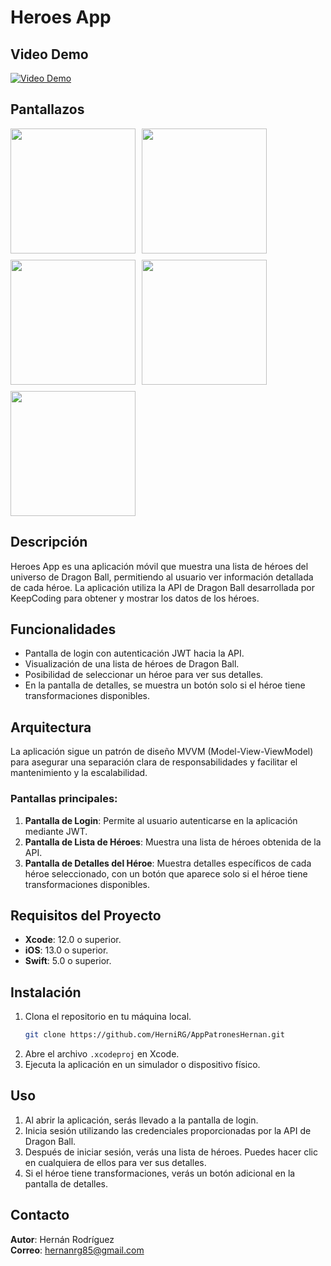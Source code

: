
# Heroes App

## Video Demo
[![Video Demo](https://img.youtube.com/vi/68fkHUG-jVY/0.jpg)](https://youtu.be/68fkHUG-jVY)

## Pantallazos
<div style="display: flex; flex-wrap: wrap; gap: 10px;">
    <a href="https://live.staticflickr.com/65535/54044731669_2718bd0c7a_o.png" target="_blank">
        <img src="https://live.staticflickr.com/65535/54044731669_2718bd0c7a_o.png" width="200px">
    </a>
    <a href="https://live.staticflickr.com/65535/54044858920_37b883f6a1_o.png" target="_blank">
        <img src="https://live.staticflickr.com/65535/54044858920_37b883f6a1_o.png" width="200px">
    </a>
    <a href="https://live.staticflickr.com/65535/54044663983_e2a8b064c7_o.png" target="_blank">
        <img src="https://live.staticflickr.com/65535/54044663983_e2a8b064c7_o.png" width="200px">
    </a>
    <a href="https://live.staticflickr.com/65535/54043546422_4e1f86a4fa_o.png" target="_blank">
        <img src="https://live.staticflickr.com/65535/54043546422_4e1f86a4fa_o.png" width="200px">
    </a>
    <a href="https://live.staticflickr.com/65535/54044859660_17434930b8_o.png" target="_blank">
        <img src="https://live.staticflickr.com/65535/54044859660_17434930b8_o.png" width="200px">
    </a>
</div>

## Descripción
Heroes App es una aplicación móvil que muestra una lista de héroes del universo de Dragon Ball, permitiendo al usuario ver información detallada de cada héroe. La aplicación utiliza la API de Dragon Ball desarrollada por KeepCoding para obtener y mostrar los datos de los héroes.

## Funcionalidades
- Pantalla de login con autenticación JWT hacia la API.
- Visualización de una lista de héroes de Dragon Ball.
- Posibilidad de seleccionar un héroe para ver sus detalles.
- En la pantalla de detalles, se muestra un botón solo si el héroe tiene transformaciones disponibles.

## Arquitectura
La aplicación sigue un patrón de diseño MVVM (Model-View-ViewModel) para asegurar una separación clara de responsabilidades y facilitar el mantenimiento y la escalabilidad.

### Pantallas principales:
1. **Pantalla de Login**: Permite al usuario autenticarse en la aplicación mediante JWT.
2. **Pantalla de Lista de Héroes**: Muestra una lista de héroes obtenida de la API.
3. **Pantalla de Detalles del Héroe**: Muestra detalles específicos de cada héroe seleccionado, con un botón que aparece solo si el héroe tiene transformaciones disponibles.

## Requisitos del Proyecto
- **Xcode**: 12.0 o superior.
- **iOS**: 13.0 o superior.
- **Swift**: 5.0 o superior.

## Instalación
1. Clona el repositorio en tu máquina local.
   ```bash
   git clone https://github.com/HerniRG/AppPatronesHernan.git
   ```
2. Abre el archivo `.xcodeproj` en Xcode.
3. Ejecuta la aplicación en un simulador o dispositivo físico.

## Uso
1. Al abrir la aplicación, serás llevado a la pantalla de login.
2. Inicia sesión utilizando las credenciales proporcionadas por la API de Dragon Ball.
3. Después de iniciar sesión, verás una lista de héroes. Puedes hacer clic en cualquiera de ellos para ver sus detalles.
4. Si el héroe tiene transformaciones, verás un botón adicional en la pantalla de detalles.

## Contacto
**Autor**: Hernán Rodríguez  
**Correo**: [hernanrg85@gmail.com](mailto:hernanrg85@gmail.com)

